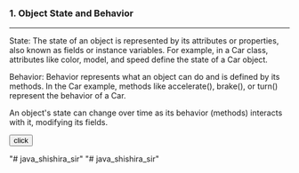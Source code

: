 <h3 title="programing">1. Object State and Behavior</h3> <hr>
<p>State: The state of an object is represented by its attributes or properties, also known as fields or instance variables. For example, in a Car class, attributes like color, model, and speed define the state of a Car object.</p>
<p>Behavior: Behavior represents what an object can do and is defined by its methods. In the Car example, methods like accelerate(), brake(), or turn() represent the behavior of a Car.</p>
<p>An object's state can change over time as its behavior (methods) interacts with it, modifying its fields.</p>


  <button>click</button>


"# java_shishira_sir" 
"# java_shishira_sir" 
